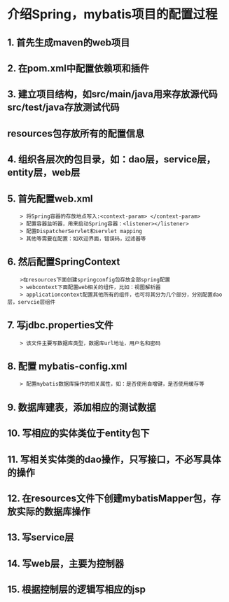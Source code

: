 # 介绍Spring，mybatis项目的配置过程

## 1. 首先生成maven的web项目
## 2. 在pom.xml中配置依赖项和插件
## 3. 建立项目结构，如src/main/java用来存放源代码 src/test/java存放测试代码
## resources包存放所有的配置信息
## 4. 组织各层次的包目录，如：dao层，service层，entity层，web层
## 5. 首先配置web.xml
        > 将Spring容器的存放地点写入:<context-param> </context-param>
        > 配置容器监听器，用来启动Spring容器：<listener></listener>
        > 配置DispatcherServlet和servlet mapping
        > 其他等需要在配置：如欢迎界面，错误码，过滤器等
## 6. 然后配置SpringContext
        >在resources下面创建springconfig包存放全部spring配置
        > webcontext下面配置web相关的组件，比如：视图解析器
        > applicationcontext配置其他所有的组件，也可将其分为几个部分，分别配置dao层，servcie层组件
## 7. 写jdbc.properties文件
        > 该文件主要写数据库类型，数据库url地址，用户名和密码
## 8. 配置 mybatis-config.xml
        > 配置mybatis数据库操作的相关属性，如：是否使用自增键，是否使用缓存等
## 9. 数据库建表，添加相应的测试数据
## 10. 写相应的实体类位于entity包下
## 11. 写相关实体类的dao操作，只写接口，不必写具体的操作
## 12. 在resources文件下创建mybatisMapper包，存放实际的数据库操作
## 13. 写service层
## 14. 写web层，主要为控制器
## 15. 根据控制层的逻辑写相应的jsp